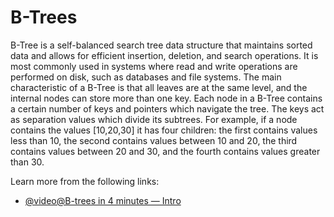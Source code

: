 # B-Trees

B-Tree is a self-balanced search tree data structure that maintains sorted data and allows for efficient insertion, deletion, and search operations. It is most commonly used in systems where read and write operations are performed on disk, such as databases and file systems. The main characteristic of a B-Tree is that all leaves are at the same level, and the internal nodes can store more than one key. Each node in a B-Tree contains a certain number of keys and pointers which navigate the tree. The keys act as separation values which divide its subtrees. For example, if a node contains the values [10,20,30] it has four children: the first contains values less than 10, the second contains values between 10 and 20, the third contains values between 20 and 30, and the fourth contains values greater than 30.

Learn more from the following links:

- [@video@B-trees in 4 minutes — Intro](https://www.youtube.com/watch?v=FgWbADOG44s)
